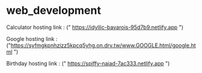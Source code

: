 # web_development

Calculator hosting link : (" https://idyllic-bavarois-95d7b9.netlify.app ")

Google hosting link : ("https://syfmgkpnhzizz5kpcq5yhg.on.drv.tw/www.GOOGLE.html/google.html ")

Birthday hosting link : (" https://spiffy-naiad-7ac333.netlify.app ")
